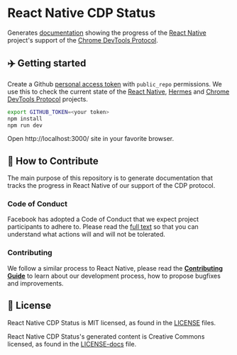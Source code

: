 # React Native CDP Status

Generates [documentation](https://cdpstatus.reactnative.dev/) showing the progress of the [React Native](https://reactnative.dev/) project's support of the [Chrome DevTools Protocol](https://chromedevtools.github.io/devtools-protocol/).

## ✈️ Getting started

Create a Github [personal access token](https://github.com/settings/tokens/new) with `public_repo` permissions. We use this to check the current state of the [React Native](https://github.com/facebook/react-native), [Hermes](https://github.com/facebook/hermes/) and [Chrome DevTools Protocol](https://github.com/ChromeDevTools/devtools-protocol) projects.

```bash
export GITHUB_TOKEN=<your token>
npm install
npm run dev
```

Open http://localhost:3000/ site in your favorite browser.

## 👏 How to Contribute

The main purpose of this repository is to generate documentation that tracks the progress in React Native of our support of the CDP protocol.

### Code of Conduct

Facebook has adopted a Code of Conduct that we expect project participants to adhere to.
Please read the [full text][code] so that you can understand what actions will and will not be tolerated.

[code]: https://code.fb.com/codeofconduct/

### Contributing

We follow a similar process to React Native, please read the [**Contributing Guide**][contribute] to learn about our development process, how to propose bugfixes and improvements.

[contribute]: https://reactnative.dev/docs/contributing

## 📄 License

React Native CDP Status is MIT licensed, as found in the [LICENSE][l] files.

React Native CDP Status's generated content is Creative Commons licensed, as found in the [LICENSE-docs][ld] file.

[l]: https://github.com/facebook/react-native-cdp-status/blob/main/LICENSE
[ld]: https://github.com/facebook/react-native-cdp-status/blob/main/LICENSE-docs
